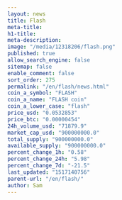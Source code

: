 ```yaml
---
layout: news
title: Flash
meta-title: 
h1-title: 
meta-description: 
image: "/media/12318206/flash.png"
published: true
allow_search_engine: false
sitemap: false
enable_comment: false
sort_order: 275
permalink: "/en/flash/news.html"
coin_a_symbol: "FLASH"
coin_a_name: "FLASH coin"
coin_a_lower_case: "flash"
price_usd: "0.0532853"
price_btc: "0.00000454"
24h_volume_usd: "71879.9"
market_cap_usd: "900000000.0"
total_supply: "900000000.0"
available_supply: "900000000.0"
percent_change_1h: "0.58"
percent_change_24h: "5.98"
percent_change_7d: "-21.5"
last_updated: "1517140756"
parent-url: "/en/flash/"
author: Sam
---
```


